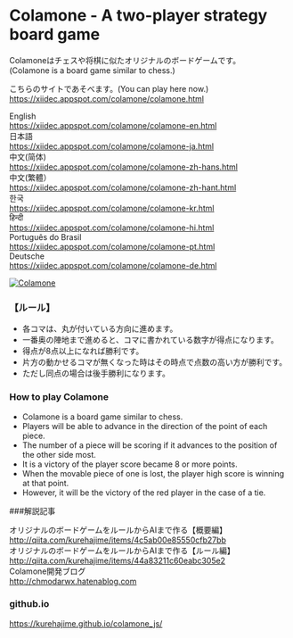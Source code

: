 Colamone - A two-player strategy board game
===========


Colamoneはチェスや将棋に似たオリジナルのボードゲームです。  
(Colamone is a board game similar to chess.)

こちらのサイトであそべます。(You can play here now.)    
https://xiidec.appspot.com/colamone/colamone.html

English  
https://xiidec.appspot.com/colamone/colamone-en.html    
日本語  
https://xiidec.appspot.com/colamone/colamone-ja.html  
中文(简体)  
https://xiidec.appspot.com/colamone/colamone-zh-hans.html  
中文(繁體）  
https://xiidec.appspot.com/colamone/colamone-zh-hant.html  
한국  
https://xiidec.appspot.com/colamone/colamone-kr.html  
हिन्दी  
https://xiidec.appspot.com/colamone/colamone-hi.html  
Português do Brasil    
https://xiidec.appspot.com/colamone/colamone-pt.html  
Deutsche    
https://xiidec.appspot.com/colamone/colamone-de.html  

[![Colamone](https://cloud.githubusercontent.com/assets/4569916/21293734/1ef09862-c570-11e6-9cd7-5e294bd15245.gif)](https://xiidec.appspot.com/colamone/colamone.html
)

### 【ルール】
* 各コマは、丸が付いている方向に進めます。
* 一番奥の陣地まで進めると、コマに書かれている数字が得点になります。
* 得点が8点以上になれば勝利です。
* 片方の動かせるコマが無くなった時はその時点で点数の高い方が勝利です。
* ただし同点の場合は後手勝利になります。

### How to play Colamone
* Colamone is a board game similar to chess.
* Players will be able to advance in the direction of the point of each piece.
* The number of a piece will be scoring if it advances to the position of the other side most. 
* It is a victory of the player score became 8 or more points.
* When the movable piece of one is lost, the player high score is winning at that point.
* However, it will be the victory of the red player in the case of a tie.

###解説記事


オリジナルのボードゲームをルールからAIまで作る【概要編】  
http://qiita.com/kurehajime/items/4c5ab00e85550cfb27bb  
オリジナルのボードゲームをルールからAIまで作る【ルール編】  
http://qiita.com/kurehajime/items/44a83211c60eabc305e2  
Colamone開発ブログ  
http://chmodarwx.hatenablog.com  


### github.io

https://kurehajime.github.io/colamone_js/
